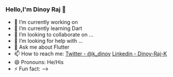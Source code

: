 ### Hello,I'm Dinoy Raj 👋



- 🔭 I’m currently working on 
- 🌱 I’m currently learning Dart
- 👯 I’m looking to collaborate on ...
- 🤔 I’m looking for help with ...
- 💬 Ask me about Flutter
- 📫 How to reach me: 
[Twitter - @k_dinoy](https://twitter.com/k_dinoy)   [Linkedin - Dinoy-Raj-K](https://www.linkedin.com/in/dinoy-raj-k-609542194/)
- 😄 Pronouns: He/His
- ⚡ Fun fact: 
-->
